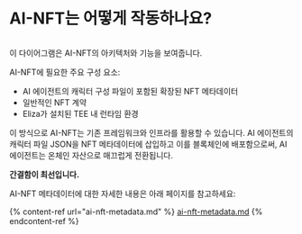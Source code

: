 # AI-NFT는 어떻게 작동하나요?

<img src=".gitbook/assets/file.excalidraw.svg" alt="" class="gitbook-drawing">

이 다이어그램은 AI-NFT의 아키텍처와 기능을 보여줍니다.

AI-NFT에 필요한 주요 구성 요소:

* AI 에이전트의 캐릭터 구성 파일이 포함된 확장된 NFT 메타데이터
* 일반적인 NFT 계약
* Eliza가 설치된 TEE 내 런타임 환경

이 방식으로 AI-NFT는 기존 프레임워크와 인프라를 활용할 수 있습니다. AI 에이전트의 캐릭터 파일 JSON을 NFT 메타데이터에 삽입하고 이를 블록체인에 배포함으로써, AI 에이전트는 온체인 자산으로 매끄럽게 전환됩니다.

**간결함이 최선입니다.**

AI-NFT 메타데이터에 대한 자세한 내용은 아래 페이지를 참고하세요:

{% content-ref url="ai-nft-metadata.md" %}
[ai-nft-metadata.md](ai-nft-metadata.md)
{% endcontent-ref %}
